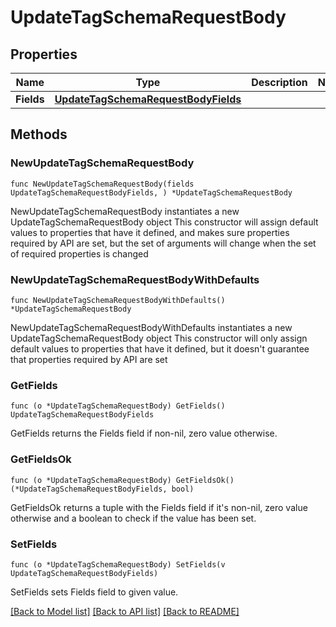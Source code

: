 # UpdateTagSchemaRequestBody

## Properties

Name | Type | Description | Notes
------------ | ------------- | ------------- | -------------
**Fields** | [**UpdateTagSchemaRequestBodyFields**](UpdateTagSchemaRequestBodyFields.md) |  | 

## Methods

### NewUpdateTagSchemaRequestBody

`func NewUpdateTagSchemaRequestBody(fields UpdateTagSchemaRequestBodyFields, ) *UpdateTagSchemaRequestBody`

NewUpdateTagSchemaRequestBody instantiates a new UpdateTagSchemaRequestBody object
This constructor will assign default values to properties that have it defined,
and makes sure properties required by API are set, but the set of arguments
will change when the set of required properties is changed

### NewUpdateTagSchemaRequestBodyWithDefaults

`func NewUpdateTagSchemaRequestBodyWithDefaults() *UpdateTagSchemaRequestBody`

NewUpdateTagSchemaRequestBodyWithDefaults instantiates a new UpdateTagSchemaRequestBody object
This constructor will only assign default values to properties that have it defined,
but it doesn't guarantee that properties required by API are set

### GetFields

`func (o *UpdateTagSchemaRequestBody) GetFields() UpdateTagSchemaRequestBodyFields`

GetFields returns the Fields field if non-nil, zero value otherwise.

### GetFieldsOk

`func (o *UpdateTagSchemaRequestBody) GetFieldsOk() (*UpdateTagSchemaRequestBodyFields, bool)`

GetFieldsOk returns a tuple with the Fields field if it's non-nil, zero value otherwise
and a boolean to check if the value has been set.

### SetFields

`func (o *UpdateTagSchemaRequestBody) SetFields(v UpdateTagSchemaRequestBodyFields)`

SetFields sets Fields field to given value.



[[Back to Model list]](../README.md#documentation-for-models) [[Back to API list]](../README.md#documentation-for-api-endpoints) [[Back to README]](../README.md)


